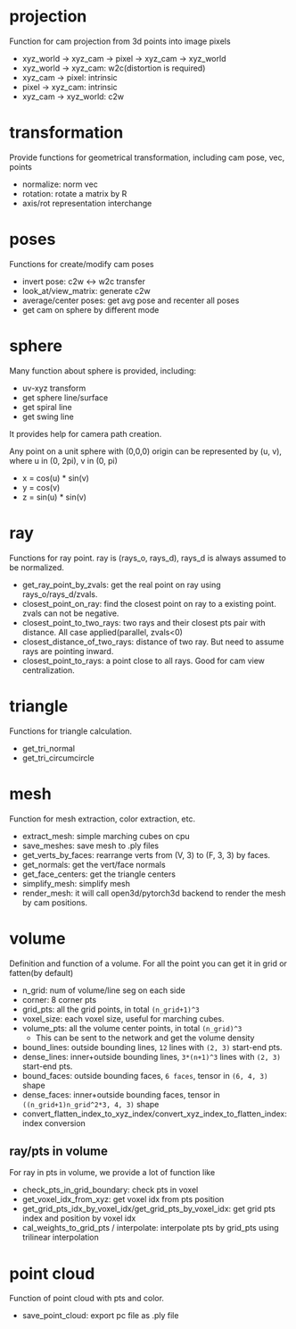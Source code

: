 # projection
Function for cam projection from 3d points into image pixels
- xyz_world -> xyz_cam -> pixel -> xyz_cam -> xyz_world
- xyz_world -> xyz_cam: w2c(distortion is required)
- xyz_cam -> pixel: intrinsic
- pixel -> xyz_cam: intrinsic
- xyz_cam -> xyz_world: c2w

# transformation
Provide functions for geometrical transformation, including cam pose, vec, points
- normalize: norm vec
- rotation: rotate a matrix by R
- axis/rot representation interchange

# poses
Functions for create/modify cam poses
- invert pose: c2w <-> w2c transfer
- look_at/view_matrix: generate c2w
- average/center poses: get avg pose and recenter all poses
- get cam on sphere by different mode

# sphere
Many function about sphere is provided, including:
- uv-xyz transform
- get sphere line/surface
- get spiral line
- get swing line

It provides help for camera path creation.

Any point on a unit sphere with (0,0,0) origin can be represented by (u, v),
where u in (0, 2pi), v in (0, pi)
- x = cos(u) * sin(v)
- y = cos(v)
- z = sin(u) * sin(v)

# ray
Functions for ray point. ray is (rays_o, rays_d), rays_d is always assumed to be normalized.
- get_ray_point_by_zvals: get the real point on ray using rays_o/rays_d/zvals.
- closest_point_on_ray: find the closest point on ray to a existing point. zvals can not be negative.
- closest_point_to_two_rays: two rays and their closest pts pair with distance. All case applied(parallel, zvals<0)
- closest_distance_of_two_rays: distance of two ray. But need to assume rays are pointing inward.
- closest_point_to_rays: a point close to all rays. Good for cam view centralization.

# triangle
Functions for triangle calculation.
- get_tri_normal
- get_tri_circumcircle

# mesh
Function for mesh extraction, color extraction, etc.
- extract_mesh: simple marching cubes on cpu
- save_meshes: save mesh to .ply files
- get_verts_by_faces: rearrange verts from (V, 3) to (F, 3, 3) by faces.
- get_normals: get the vert/face normals
- get_face_centers: get the triangle centers
- simplify_mesh: simplify mesh
- render_mesh: it will call open3d/pytorch3d backend to render the mesh by cam positions.

# volume
Definition and function of a volume. For all the point you can get it in grid or fatten(by default)
- n_grid: num of volume/line seg on each side
- corner: 8 corner pts
- grid_pts: all the grid points, in total `(n_grid+1)^3`
- voxel_size: each voxel size, useful for marching cubes.
- volume_pts: all the volume center points, in total `(n_grid)^3`
  - This can be sent to the network and get the volume density
- bound_lines: outside bounding lines, `12` lines with `(2, 3)` start-end pts.
- dense_lines: inner+outside bounding lines, `3*(n+1)^3` lines with `(2, 3)` start-end pts.
- bound_faces: outside bounding faces, `6 faces`, tensor in `(6, 4, 3)` shape
- dense_faces: inner+outside bounding faces, tensor in `((n_grid+1)n_grid^2*3, 4, 3)` shape
- convert_flatten_index_to_xyz_index/convert_xyz_index_to_flatten_index: index conversion
## ray/pts in volume
For ray in pts in volume, we provide a lot of function like
- check_pts_in_grid_boundary: check pts in voxel
- get_voxel_idx_from_xyz: get voxel idx from pts position
- get_grid_pts_idx_by_voxel_idx/get_grid_pts_by_voxel_idx: get grid pts index and position by voxel idx
- cal_weights_to_grid_pts / interpolate: interpolate pts by grid_pts using trilinear interpolation


# point cloud
Function of point cloud with pts and color.
- save_point_cloud: export pc file as .ply file
